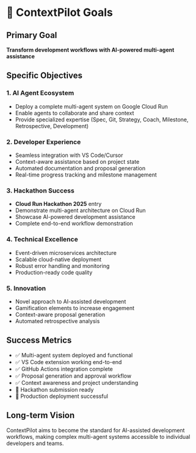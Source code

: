 # 🎯 ContextPilot Goals

## Primary Goal

**Transform development workflows with AI-powered multi-agent assistance**

## Specific Objectives

### 1. **AI Agent Ecosystem**
- Deploy a complete multi-agent system on Google Cloud Run
- Enable agents to collaborate and share context
- Provide specialized expertise (Spec, Git, Strategy, Coach, Milestone, Retrospective, Development)

### 2. **Developer Experience**
- Seamless integration with VS Code/Cursor
- Context-aware assistance based on project state
- Automated documentation and proposal generation
- Real-time progress tracking and milestone management

### 3. **Hackathon Success**
- **Cloud Run Hackathon 2025** entry
- Demonstrate multi-agent architecture on Cloud Run
- Showcase AI-powered development assistance
- Complete end-to-end workflow demonstration

### 4. **Technical Excellence**
- Event-driven microservices architecture
- Scalable cloud-native deployment
- Robust error handling and monitoring
- Production-ready code quality

### 5. **Innovation**
- Novel approach to AI-assisted development
- Gamification elements to increase engagement
- Context-aware proposal generation
- Automated retrospective analysis

## Success Metrics

- ✅ Multi-agent system deployed and functional
- ✅ VS Code extension working end-to-end
- ✅ GitHub Actions integration complete
- ✅ Proposal generation and approval workflow
- ✅ Context awareness and project understanding
- 🎯 Hackathon submission ready
- 🎯 Production deployment successful

## Long-term Vision

ContextPilot aims to become the standard for AI-assisted development workflows, making complex multi-agent systems accessible to individual developers and teams.
